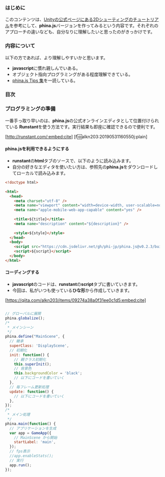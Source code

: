 ### はじめに
このコンテンツは、[Unityの公式ページにある2Dシューティングのチュートリアル](https://unity3d.com/jp/learn/tutorials/projects/2d-shooting-game-jp)を参考にして、**phina.js**バージョンを作ってみるという内容です。それぞれのアプローチの違いなども、自分なりに理解したいと思ったのがきっかけです。

### 内容について
以下の方であれば、より理解しやすいかと思います。

* **javascript**に慣れ親しんでいある。
* オブジェクト指向プログラミングがある程度理解できている。
* [phina.js Tips
集](https://qiita.com/alkn203/items/bca3222f6b409382fe20)を一読している。

### 目次


### プログラミングの準備
一番手っ取り早いのは、**phina.js**の公式オンラインエディタとして位置付けられている
**Runstant**を使う方法です。実行結果も即座に確認できるので便利です。

[http://runstant.com/:embed:cite]
[f:id:alkn203:20190531160550j:plain]

#### phina.jsを利用できるようにする
* **runstant**の**html**タブのソースで、以下のように読み込みます。
* 自分の好きなエディタを使いたい方は、参照先の**phina.js**をダウンロードしてローカルで読み込みます。

```html
<!doctype html>
 
<html>
  <head>
    <meta charset="utf-8" />
    <meta name="viewport" content="width=device-width, user-scalable=no" />
    <meta name="apple-mobile-web-app-capable" content="yes" />
    
    <title>${title}</title>
    <meta name="description" content="${description}" />
    
    <style>${style}</style>
  </head>
  <body>
    <script src="https://cdn.jsdelivr.net/gh/phi-jp/phina.js@v0.2.3/build/phina.js"></script>
    <script>${script}</script>
  </body>
</html>
```

#### コーディングする
* **javascript**のコードは、**runstant**の**script**タブに書いていきます。
* 今回は、私がいつも使っている**ひな形**から作成していきます。

[https://qiita.com/alkn203/items/09274a38a0f31ee0c1d5:embed:cite]

```javascript

// グローバルに展開
phina.globalize();
/*
 * メインシーン
 */
phina.define("MainScene", {
  // 継承
  superClass: 'DisplayScene',
  // 初期化
  init: function() {
    // 親クラス初期化
    this.superInit();
    // 背景色
    this.backgroundColor = 'black';
    // 以下にコードを書いていく
  },
  // 毎フレーム更新処理
  update: function() {
    // 以下にコードを書いていく  
  },
});
/*
 * メイン処理
 */
phina.main(function() {
  // アプリケーションを生成
  var app = GameApp({
    // MainScene から開始
    startLabel: 'main',
  });
  // fps表示
  //app.enableStats();
  // 実行
  app.run();
});
```
